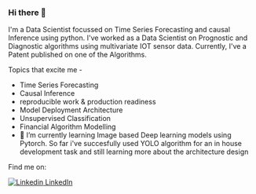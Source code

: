 ### Hi there 👋

I'm a Data Scientist focussed on Time Series Forecasting and causal Inference using python. I've worked as a Data Scientist on Prognostic and Diagnostic algorithms using multivariate IOT sensor data. Currently, I've a Patent published on one of the Algorithms.


Topics that excite me -

- Time Series Forecasting
- Causal Inference
- reproducible work & production readiness
- Model Deployment Architecture
- Unsupervised Classification
- Financial Algorithm Modelling
- 🌱 I’m currently learning Image based Deep learning models using Pytorch. So far i've succesfully used YOLO algorithm for an in house development task and still learning more about the architecture design


Find me on:

[![Linkedin](https://i.stack.imgur.com/gVE0j.png) LinkedIn](https://www.linkedin.com/in/greeshamanand)


